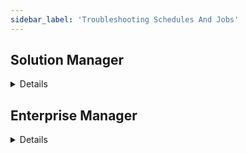 ```yaml
---
sidebar_label: 'Troubleshooting Schedules And Jobs'
---
```


## Solution Manager

<details>

### Schedule Build Queue 

* The Schedule Build Queue provides a list of all Schedules in Build or Built status
  * The Schedule Build Log file can be accessed from the Queue

### Schedule Build Logs

* Schedule Build Logs (Schedman Logs) can now be pulled directly from Solution Manager
  * Upon completion of a Schedule Build in Solution Manager a Job Status is created that includes a link to the Schedule Build Log file

||
|---|
|![](../static/imgbasic/279.png)|

||
|---|
|![](../static/imgbasic/280.png)|

||
|---|
|![](../static/imgbasic/281.png)|

### Job Summary

||
|---|
|![](../static/imgbasic/sm-job-summary-bar.png)|

### Job Output

* The Job Output file can be accessed from the Job Summary tab

![Picture287](../static/imgbasic/287.png)

### Job History

* The Job Executions History Screen contains a Run-Time Trending Chart

* Job Output from previous runs can be retrieved

![Picture292](../static/imgbasic/292.png)

</details>

## Enterprise Manager

<details>

### Job Information

* In **List**, **Matrix**, or **PERT** View, right-click on any Job and select **Job Information**

||
|---|
|![](../static/imgbasic/282.png)|


* Detailed Job Messages can be viewed in **Job Information - Configuration**

||
|---|
|![](../static/imgbasic/283.png)|

### View Job Output 

* **Job Output** can be retrieved from Enterprise Manager
  * Sent by Agent/LSAM on target machine

||
|---|
|![Picture284](../static/imgbasic/284.png)|

||
|---|
|![Picture285](../static/imgbasic/285.png)|

||
|---|
|![Picture286](../static/imgbasic/286.png)|

### View Job History

* Job Execution History screen displays a Job’s Runtime, Termination Status, and Exit Code

![Picture288](../static/imgbasic/288.png)

### View Job Output from Job History

* In the Job History screen, right-click on record to view Job output

||
|---|
|![Picture289](../static/imgbasic/289.png)| 

||
|---|
|![Picture290](../static/imgbasic/290.png)|  
 
||
|---|
|![Picture291](../static/imgbasic/291.png)|

### History Management

* **History Management** is used to view Schedule and Job history information
  * Accessed under Management in Enterprise Manager

||
|---|
|![Picture293](../static/imgbasic/293.png)|
 
||
|---|
|![Picture294](../static/imgbasic/294.png)| 

</details>
